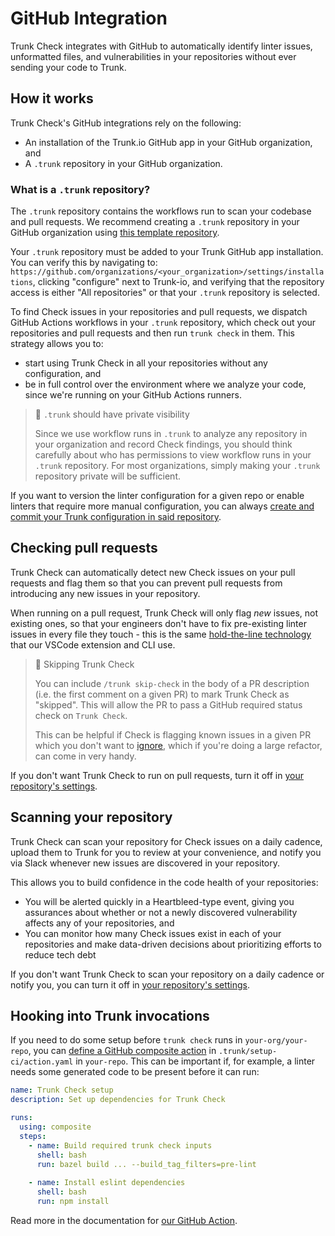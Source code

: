 # GitHub Integration

Trunk Check integrates with GitHub to automatically identify linter issues, unformatted files, and vulnerabilities in your repositories without ever sending your code to Trunk.

## How it works

Trunk Check's GitHub integrations rely on the following:

* An installation of the Trunk.io GitHub app in your GitHub organization, and
* A `.trunk` repository in your GitHub organization.

### What is a `.trunk` repository?

The `.trunk` repository contains the workflows run to scan your codebase and pull requests. We recommend creating a `.trunk` repository in your GitHub organization using [this template repository](https://github.com/trunk-io/.trunk-template).

Your `.trunk` repository must be added to your Trunk GitHub app installation. You can verify this by navigating to: `https://github.com/organizations/<your_organization>/settings/installations`, clicking "configure" next to Trunk-io, and verifying that the repository access is either "All repositories" or that your `.trunk` repository is selected.

To find Check issues in your repositories and pull requests, we dispatch GitHub Actions workflows in your `.trunk` repository, which check out your repositories and pull requests and then run `trunk check` in them. This strategy allows you to:

* start using Trunk Check in all your repositories without any configuration, and
* be in full control over the environment where we analyze your code, since we're running on your GitHub Actions runners.

> 🚧 `.trunk` should have private visibility
>
> Since we use workflow runs in `.trunk` to analyze any repository in your organization and record Check findings, you should think carefully about who has permissions to view workflow runs in your `.trunk` repository. For most organizations, simply making your `.trunk` repository private will be sufficient.

If you want to version the linter configuration for a given repo or enable linters that require more manual configuration, you can always [create and commit your Trunk configuration in said repository](get-started-1.md).

## Checking pull requests

Trunk Check can automatically detect new Check issues on your pull requests and flag them so that you can prevent pull requests from introducing any new issues in your repository.

When running on a pull request, Trunk Check will only flag _new_ issues, not existing ones, so that your engineers don't have to fix pre-existing linter issues in every file they touch - this is the same [hold-the-line technology](./#hold-the-line) that our VSCode extension and CLI use.

> 📘 Skipping Trunk Check
>
> You can include `/trunk skip-check` in the body of a PR description (i.e. the first comment on a given PR) to mark Trunk Check as "skipped". This will allow the PR to pass a GitHub required status check on `Trunk Check`.
>
> This can be helpful if Check is flagging known issues in a given PR which you don't want to [ignore](ignoring-issues.md), which if you're doing a large refactor, can come in very handy.

If you don't want Trunk Check to run on pull requests, turn it off in [your repository's settings](https://app.trunk.io).

## Scanning your repository

Trunk Check can scan your repository for Check issues on a daily cadence, upload them to Trunk for you to review at your convenience, and notify you via Slack whenever new issues are discovered in your repository.

This allows you to build confidence in the code health of your repositories:

* You will be alerted quickly in a Heartbleed-type event, giving you assurances about whether or not a newly discovered vulnerability affects any of your repositories, and
* You can monitor how many Check issues exist in each of your repositories and make data-driven decisions about prioritizing efforts to reduce tech debt

If you don't want Trunk Check to scan your repository on a daily cadence or notify you, you can turn it off in [your repository's settings](https://app.trunk.io).

## Hooking into Trunk invocations

If you need to do some setup before `trunk check` runs in `your-org/your-repo`, you can [define a GitHub composite action](https://docs.github.com/en/actions/creating-actions/creating-a-composite-action) in `.trunk/setup-ci/action.yaml` in `your-repo`. This can be important if, for example, a linter needs some generated code to be present before it can run:

```yaml
name: Trunk Check setup
description: Set up dependencies for Trunk Check

runs:
  using: composite
  steps:
    - name: Build required trunk check inputs
      shell: bash
      run: bazel build ... --build_tag_filters=pre-lint
      
    - name: Install eslint dependencies
      shell: bash
      run: npm install
```

Read more in the documentation for [our GitHub Action](https://github.com/trunk-io/trunk-action#custom-setup).
